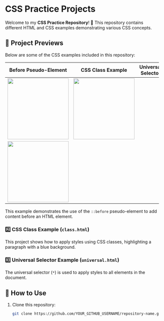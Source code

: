 # CSS Practice Projects

Welcome to my **CSS Practice Repository**! 🚀 This repository contains different HTML and CSS examples demonstrating various CSS concepts.

## 📌 Project Previews

Below are some of the CSS examples included in this repository:

| **Before Pseudo-Element** | **CSS Class Example** | **Universal Selector** |
|--------------------------|----------------------|----------------------|
|<img width="200" src="https://github.com/user-attachments/assets/78f603bf-0a6e-4b21-af66-b85c832081cf" /> |  <img width="200" src="https://github.com/user-attachments/assets/4fbebd85-dd92-4d5b-b618-60200f928f41" /> | 
<img width="200" src="https://github.com/user-attachments/assets/4a3c20f0-2500-468e-94f0-3b0e3d0e2533" /> |



This example demonstrates the use of the `::before` pseudo-element to add content before an HTML element.

### **2️⃣ CSS Class Example (`class.html`)**
This project shows how to apply styles using CSS classes, highlighting a paragraph with a blue background.

### **3️⃣ Universal Selector Example (`universal.html`)**
The universal selector (`*`) is used to apply styles to all elements in the document.

## 🚀 How to Use
1. Clone this repository:
   ```bash
   git clone https://github.com/YOUR_GITHUB_USERNAME/repository-name.git
